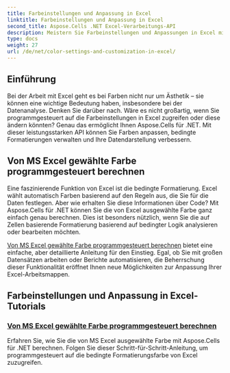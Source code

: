 ```yaml
---
title: Farbeinstellungen und Anpassung in Excel
linktitle: Farbeinstellungen und Anpassung in Excel
second_title: Aspose.Cells .NET Excel-Verarbeitungs-API
description: Meistern Sie Farbeinstellungen und Anpassungen in Excel mit Aspose.Cells für .NET. In diesem Schritt-für-Schritt-Tutorial erfahren Sie, wie Sie die von Excel ausgewählte Farbe programmgesteuert berechnen.
type: docs
weight: 27
url: /de/net/color-settings-and-customization-in-excel/
---
```

## Einführung

Bei der Arbeit mit Excel geht es bei Farben nicht nur um Ästhetik – sie können eine wichtige Bedeutung haben, insbesondere bei der Datenanalyse. Denken Sie darüber nach. Wäre es nicht großartig, wenn Sie programmgesteuert auf die Farbeinstellungen in Excel zugreifen oder diese ändern könnten? Genau das ermöglicht Ihnen Aspose.Cells für .NET. Mit dieser leistungsstarken API können Sie Farben anpassen, bedingte Formatierungen verwalten und Ihre Datendarstellung verbessern.

## Von MS Excel gewählte Farbe programmgesteuert berechnen

Eine faszinierende Funktion von Excel ist die bedingte Formatierung. Excel wählt automatisch Farben basierend auf den Regeln aus, die Sie für die Daten festlegen. Aber wie erhalten Sie diese Informationen über Code? Mit Aspose.Cells für .NET können Sie die von Excel ausgewählte Farbe ganz einfach genau berechnen. Dies ist besonders nützlich, wenn Sie die auf Zellen basierende Formatierung basierend auf bedingter Logik analysieren oder bearbeiten möchten.

[Von MS Excel gewählte Farbe programmgesteuert berechnen](./compute-color-chosen-by-ms-excel/) bietet eine einfache, aber detaillierte Anleitung für den Einstieg. Egal, ob Sie mit großen Datensätzen arbeiten oder Berichte automatisieren, die Beherrschung dieser Funktionalität eröffnet Ihnen neue Möglichkeiten zur Anpassung Ihrer Excel-Arbeitsmappen.

## Farbeinstellungen und Anpassung in Excel-Tutorials
### [Von MS Excel gewählte Farbe programmgesteuert berechnen](./compute-color-chosen-by-ms-excel/)
Erfahren Sie, wie Sie die von MS Excel ausgewählte Farbe mit Aspose.Cells für .NET berechnen. Folgen Sie dieser Schritt-für-Schritt-Anleitung, um programmgesteuert auf die bedingte Formatierungsfarbe von Excel zuzugreifen.
